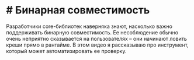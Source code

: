 # \# Бинарная совместимость

Разработчики core-библиотек наверняка знают, насколько важно поддерживать бинарную совместимость.
Ее несоблюдение обычно очень неприятно сказывается на пользователях – они начинают ловить креши прямо в рантайме. 
В этом видео я рассказываю про инструмент, который может автоматизировать ее проверку.


[overview]: <>

